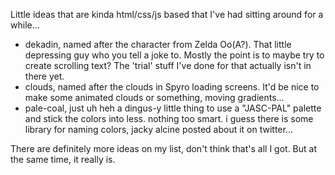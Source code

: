 Little ideas that are kinda html/css/js based that I've had sitting around for a while...

- dekadin, named after the character from Zelda Oo(A?). That little depressing guy who you tell a joke to. Mostly the point is to maybe try to create scrolling text? The 'trial' stuff I've done for that actually isn't in there yet.
- clouds, named after the clouds in Spyro loading screens. It'd be nice to make some animated clouds or something, moving gradients...
- pale-coal, just uh heh a dingus-y little thing to use a "JASC-PAL" palette and stick the colors into less. nothing too smart. i guess there is some library for naming colors, jacky alcine posted about it on twitter...


There are definitely more ideas on my list, don't think that's all I got.
But at the same time, it really is.
